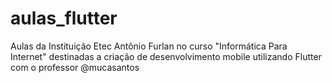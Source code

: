 # aulas_flutter
Aulas da Instituição Etec Antônio Furlan no curso "Informática Para Internet" destinadas a criação de desenvolvimento mobile utilizando Flutter com o professor @mucasantos 
